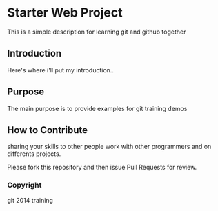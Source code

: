 # Starter Web Project

This is a simple description for learning git and github together

## Introduction
Here's where i'll put my introduction..
## Purpose
The main purpose is to provide examples for git training demos
## How to Contribute
sharing your skills to other people
work with other programmers and
on differents projects.

Please fork this repository and then issue Pull Requests for review.
### Copyright
git 2014 training